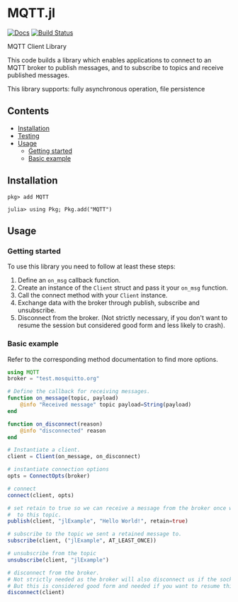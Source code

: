 # MQTT.jl

[![Docs](https://img.shields.io/badge/docs-dev-blue.svg)](https://benelsen.github.io/MQTT.jl/julia1-support/)
[![Build Status](https://travis-ci.org/benelsen/MQTT.jl.svg?branch=julia1-support)](https://travis-ci.org/benelsen/MQTT.jl)

MQTT Client Library

This code builds a library which enables applications to connect to an MQTT broker to publish messages, and to subscribe to topics and receive published messages.

This library supports: fully asynchronous operation, file persistence

## Contents
 * [Installation](#installation)
 * [Testing](#testing)
 * [Usage](#usage)
    * [Getting started](#getting-started)
    * [Basic example](#basic-example)

## Installation
```julia-repl
pkg> add MQTT
```

```julia-repl
julia> using Pkg; Pkg.add("MQTT")
```

## Usage

### Getting started
To use this library you need to follow at least these steps:
1. Define an `on_msg` callback function.
2. Create an instance of the `Client` struct and pass it your `on_msg` function.
3. Call the connect method with your `Client` instance.
4. Exchange data with the broker through publish, subscribe and unsubscribe.
5. Disconnect from the broker. (Not strictly necessary, if you don't want to resume the session but considered good form and less likely to crash).

### Basic example
Refer to the corresponding method documentation to find more options.

```julia
using MQTT
broker = "test.mosquitto.org"

# Define the callback for receiving messages.
function on_message(topic, payload)
    @info "Received message" topic payload=String(payload)
end

function on_disconnect(reason)
    @info "disconnected" reason
end

# Instantiate a client.
client = Client(on_message, on_disconnect)

# instantiate connection options
opts = ConnectOpts(broker)

# connect
connect(client, opts)

# set retain to true so we can receive a message from the broker once we subscribe
#  to this topic.
publish(client, "jlExample", "Hello World!", retain=true)

# subscribe to the topic we sent a retained message to.
subscribe(client, ("jlExample", AT_LEAST_ONCE))

# unsubscribe from the topic
unsubscribe(client, "jlExample")

# disconnect from the broker.
# Not strictly needed as the broker will also disconnect us if the socket is closed.
# But this is considered good form and needed if you want to resume this session later.
disconnect(client)
```
